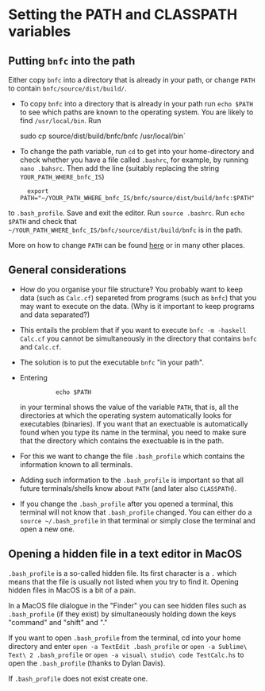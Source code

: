 # Setting the PATH and CLASSPATH variables

## Putting `bnfc` into the path

Either copy `bnfc` into a directory that is already in your path, or change `PATH` to contain `bnfc/source/dist/build/`. 

- To copy `bnfc` into a directory that is already in your path run `echo $PATH` to see which paths are known to the operating system. You are likely to find `/usr/local/bin`. Run 

    sudo cp source/dist/build/bnfc/bnfc /usr/local/bin`

- To change the path variable, run `cd` to get into your home-directory and check whether you have a file called `.bashrc`, for example, by running `nano .bahsrc`. Then add the line (suitably replacing the string `YOUR_PATH_WHERE_bnfc_IS`)

        export PATH="~/YOUR_PATH_WHERE_bnfc_IS/bnfc/source/dist/build/bnfc:$PATH"
        
to `.bash_profile`. Save and exit the editor. Run `source .bashrc`. Run `echo $PATH` and check that `~/YOUR_PATH_WHERE_bnfc_IS/bnfc/source/dist/build/bnfc` is in the path.

More on how to change `PATH` can be found [here](https://www.computerhope.com/issues/ch001647.htm) or in many other places. 

## General considerations

- How do you organise your file structure? You probably want to keep data (such as `Calc.cf`) separeted from programs (such as `bnfc`) that you may want to execute on the data. (Why is it important to keep programs and data separated?)

- This entails the problem that if you want to execute `bnfc -m -haskell Calc.cf` you cannot be simultaneously in the directory that contains `bnfc` and `Calc.cf`.

- The solution is to put the executable `bnfc` "in your path". 

- Entering 

                echo $PATH
        
  in your terminal shows the value of the variable `PATH`, that is, all the directories at which the operating system automatically looks for executables (binaries). If you want that an exectuable is automatically found when you type its name in the terminal, you need to make sure that the directory which contains the exectuable is in the path.
  
- For this we want to change the file `.bash_profile` which contains the information known to all terminals.

- Adding such information to the `.bash_profile` is important so that all future terminals/shells know about `PATH` (and later also `CLASSPATH`).  

- If you change the `.bash_profile` after you opened a terminal, this terminal will not know that `.bash_profile` changed. You can either do a `source ~/.bash_profile` in that terminal or simply close the terminal and open a new one.
  
## Opening a hidden file in a text editor in MacOS

`.bash_profile` is a so-called hidden file. Its first character is a `.` which means that the file is usually not listed when you try to find it. Opening hidden files in MacOS is a bit of a pain. 

In a MacOS file dialogue in the "Finder" you can see hidden files such as `.bash_profile` (if they exist) by simultaneously holding down the keys "command" and "shift" and "."

If you want to open `.bash_profile` from the terminal, cd into your home directory and enter `open -a TextEdit .bash_profile` or `open -a Sublime\ Text\ 2 .bash_profile` or `open -a visual\ studio\ code TestCalc.hs` to open the `.bash_profile` (thanks to Dylan Davis).

If `.bash_profile` does not exist create one.

